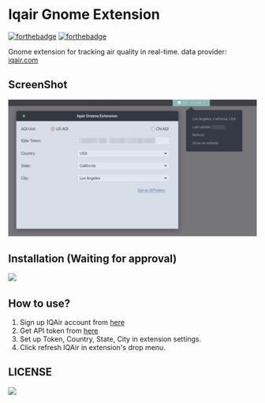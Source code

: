 Iqair Gnome Extension
==================

[![forthebadge](https://forthebadge.com/images/badges/made-with-javascript.svg)](https://forthebadge.com) [![forthebadge](https://forthebadge.com/images/badges/uses-git.svg)](https://forthebadge.com)

Gnome extension for tracking air quality in real-time. data provider: [iqair.com](https://iqair.com/)

## ScreenShot

![](screenshot.png)

## Installation (Waiting for approval)

![](https://camo.githubusercontent.com/4f1e6d9a2288e9914688d4423892e930f814c7fd10b4ca3a704fe2d3ea927410/68747470733a2f2f6d696368656c65672e6769746875622e696f2f646173682d746f2d646f636b2f6d656469612f6765742d69742d6f6e2d65676f2e706e67)

## How to use?

1. Sign up IQAir account from [here](https://www.iqair.com/auth/signup)
2. Get API token from [here](https://www.iqair.com/dashboard/api)
3. Set up Token, Country, State, City in extension settings.
4. Click refresh IQAir in extension's drop menu.

## LICENSE

[![](https://www.gnu.org/graphics/gfdl-logo-tiny.png)](https://www.gnu.org/licenses/gpl-3.0.en.html)